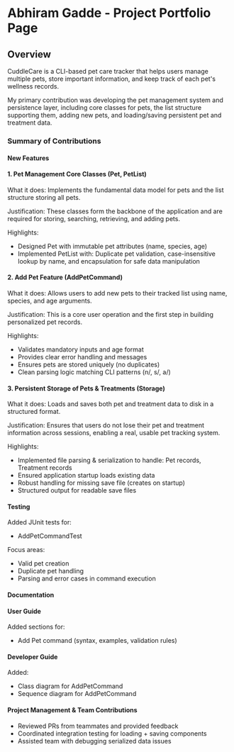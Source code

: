 # Abhiram Gadde - Project Portfolio Page

## Overview

CuddleCare is a CLI-based pet care tracker that helps users manage multiple pets, store important information, and
keep track of each pet's wellness records.

My primary contribution was developing the pet management system and persistence layer, including core classes for
pets, the list structure supporting them, adding new pets, and loading/saving persistent pet and treatment data.

### Summary of Contributions

#### New Features
#### 1. Pet Management Core Classes (Pet, PetList)

What it does:
Implements the fundamental data model for pets and the list structure storing all pets.

Justification:
These classes form the backbone of the application and are required for storing, searching, retrieving, and adding pets.

Highlights:
* Designed Pet with immutable pet attributes (name, species, age)
* Implemented PetList with: Duplicate pet validation, case-insensitive lookup by name,
and encapsulation for safe data manipulation

#### 2. Add Pet Feature (AddPetCommand)

What it does:
Allows users to add new pets to their tracked list using name, species, and age arguments.

Justification:
This is a core user operation and the first step in building personalized pet records.

Highlights:
* Validates mandatory inputs and age format
* Provides clear error handling and messages
* Ensures pets are stored uniquely (no duplicates)
* Clean parsing logic matching CLI patterns (n/, s/, a/)

#### 3. Persistent Storage of Pets & Treatments (Storage)

What it does:
Loads and saves both pet and treatment data to disk in a structured format.

Justification:
Ensures that users do not lose their pet and treatment information across sessions,
enabling a real, usable pet tracking system.

Highlights:
* Implemented file parsing & serialization to handle: Pet records, Treatment records
* Ensured application startup loads existing data
* Robust handling for missing save file (creates on startup)
* Structured output for readable save files

#### Testing

Added JUnit tests for:
* AddPetCommandTest

Focus areas:
* Valid pet creation
* Duplicate pet handling
* Parsing and error cases in command execution

#### Documentation
#### User Guide

Added sections for:
* Add Pet command (syntax, examples, validation rules)

#### Developer Guide

Added:
* Class diagram for AddPetCommand
* Sequence diagram for AddPetCommand

#### Project Management & Team Contributions

* Reviewed PRs from teammates and provided feedback
* Coordinated integration testing for loading + saving components
* Assisted team with debugging serialized data issues